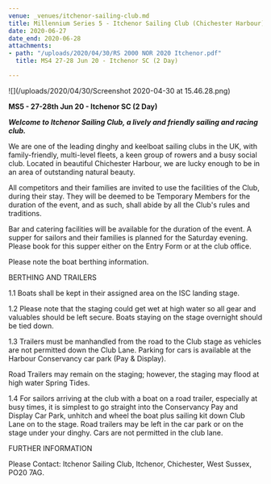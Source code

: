 ```yaml
---
venue: _venues/itchenor-sailing-club.md
title: Millennium Series 5 - Itchenor Sailing Club (Chichester Harbour)
date: 2020-06-27
date_end: 2020-06-28
attachments:
- path: "/uploads/2020/04/30/RS 2000 NOR 2020 Itchenor.pdf"
  title: MS4 27-28 Jun 20 - Itchenor SC (2 Day)

---
```

![](/uploads/2020/04/30/Screenshot 2020-04-30 at 15.46.28.png)

**MS5 - 27-28th  Jun 20  - Itchenor SC (2 Day)**

**_Welcome to Itchenor Sailing Club, a lively and friendly sailing and racing club._**

We are one of the leading dinghy and keelboat sailing clubs in the UK, with family-friendly, multi-level fleets, a keen group of rowers and a busy social club. Located in beautiful Chichester Harbour, we are lucky enough to be in an area of outstanding natural beauty.

All competitors and their families are invited to use the facilities of the Club, during their stay. They will be deemed to be Temporary Members for the duration of the event, and as such, shall abide by all the Club's rules and traditions.

Bar and catering facilities will be available for the duration of the event. A supper for sailors and their families is planned for the Saturday evening. Please book for this supper either on the Entry Form or at the club office.

Please note the boat berthing information.

BERTHING AND TRAILERS

1\.1 Boats shall be kept in their assigned area on the ISC landing stage.

1\.2 Please note that the staging could get wet at high water so all gear and valuables should be left secure. Boats staying on the stage overnight should be tied down.

1\.3 Trailers must be manhandled from the road to the Club stage as vehicles are not permitted down the Club Lane. Parking for cars is available at the Harbour Conservancy car park (Pay & Display).

Road Trailers may remain on the staging; however, the staging may flood at high water Spring Tides.

1\.4 For sailors arriving at the club with a boat on a road trailer, especially at busy times, it is simplest to go straight into the Conservancy Pay and Display Car Park, unhitch and wheel the boat plus sailing kit down Club Lane on to the stage. Road trailers may be left in the car park or on the stage under your dinghy. Cars are not permitted in the club lane.

FURTHER INFORMATION

Please Contact: Itchenor Sailing Club, Itchenor, Chichester, West Sussex, PO20 7AG.